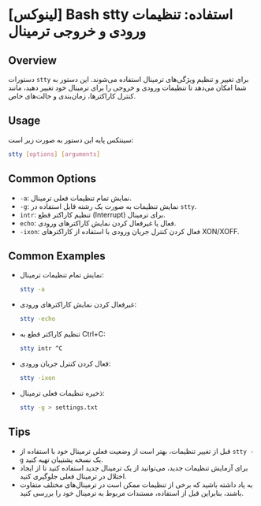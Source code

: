 # [لینوکس] Bash stty استفاده: تنظیمات ورودی و خروجی ترمینال

## Overview
دستورات `stty` برای تغییر و تنظیم ویژگی‌های ترمینال استفاده می‌شوند. این دستور به شما امکان می‌دهد تا تنظیمات ورودی و خروجی را برای ترمینال خود تغییر دهید، مانند کنترل کاراکترها، زمان‌بندی و حالت‌های خاص.

## Usage
سینتکس پایه این دستور به صورت زیر است:

```bash
stty [options] [arguments]
```

## Common Options
- `-a`: نمایش تمام تنظیمات فعلی ترمینال.
- `-g`: نمایش تنظیمات به صورت یک رشته قابل استفاده در `stty`.
- `intr`: تنظیم کاراکتر قطع (Interrupt) برای ترمینال.
- `echo`: فعال یا غیرفعال کردن نمایش کاراکترهای ورودی.
- `-ixon`: فعال کردن کنترل جریان ورودی با استفاده از کاراکترهای XON/XOFF.

## Common Examples
- نمایش تمام تنظیمات ترمینال:
  ```bash
  stty -a
  ```

- غیرفعال کردن نمایش کاراکترهای ورودی:
  ```bash
  stty -echo
  ```

- تنظیم کاراکتر قطع به Ctrl+C:
  ```bash
  stty intr ^C
  ```

- فعال کردن کنترل جریان ورودی:
  ```bash
  stty -ixon
  ```

- ذخیره تنظیمات فعلی ترمینال:
  ```bash
  stty -g > settings.txt
  ```

## Tips
- قبل از تغییر تنظیمات، بهتر است از وضعیت فعلی ترمینال خود با استفاده از `stty -g` یک نسخه پشتیبان تهیه کنید.
- برای آزمایش تنظیمات جدید، می‌توانید از یک ترمینال جدید استفاده کنید تا از ایجاد اختلال در ترمینال فعلی جلوگیری کنید.
- به یاد داشته باشید که برخی از تنظیمات ممکن است در ترمینال‌های مختلف متفاوت باشند، بنابراین قبل از استفاده، مستندات مربوط به ترمینال خود را بررسی کنید.